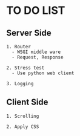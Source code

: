 # TO DO LIST

## Server Side
    1. Router
      - WSGI middle ware
      - Request, Response

    2. Stress test
      - Use python web client

    3. Logging

## Client Side
    1. Scrolling
    
    2. Apply CSS
